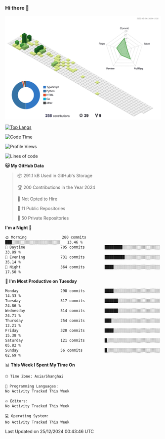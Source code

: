 ### Hi there 👋

![](./profile-3d-contrib/profile-green-animate.svg)

 

[![Top Langs](https://github-readme-stats.vercel.app/api/top-langs/?username=fly2tomato)](https://github.com/anuraghazra/github-readme-stats)


 

<!--START_SECTION:waka-->
![Code Time](http://img.shields.io/badge/Code%20Time-5%20hrs%2042%20mins-blue)

![Profile Views](http://img.shields.io/badge/Profile%20Views-0-blue)

![Lines of code](https://img.shields.io/badge/From%20Hello%20World%20I%27ve%20Written-522.1%20thousand%20lines%20of%20code-blue)

**🐱 My GitHub Data** 

> 📦 291.1 kB Used in GitHub's Storage 
 > 
> 🏆 200 Contributions in the Year 2024
 > 
> 🚫 Not Opted to Hire
 > 
> 📜 11 Public Repositories 
 > 
> 🔑 50 Private Repositories 
 > 
**I'm a Night 🦉** 

```text
🌞 Morning                280 commits         ███░░░░░░░░░░░░░░░░░░░░░░   13.46 % 
🌆 Daytime                705 commits         ████████░░░░░░░░░░░░░░░░░   33.89 % 
🌃 Evening                731 commits         █████████░░░░░░░░░░░░░░░░   35.14 % 
🌙 Night                  364 commits         ████░░░░░░░░░░░░░░░░░░░░░   17.50 % 
```
📅 **I'm Most Productive on Tuesday** 

```text
Monday                   298 commits         ████░░░░░░░░░░░░░░░░░░░░░   14.33 % 
Tuesday                  517 commits         ██████░░░░░░░░░░░░░░░░░░░   24.86 % 
Wednesday                514 commits         ██████░░░░░░░░░░░░░░░░░░░   24.71 % 
Thursday                 254 commits         ███░░░░░░░░░░░░░░░░░░░░░░   12.21 % 
Friday                   320 commits         ████░░░░░░░░░░░░░░░░░░░░░   15.38 % 
Saturday                 121 commits         █░░░░░░░░░░░░░░░░░░░░░░░░   05.82 % 
Sunday                   56 commits          █░░░░░░░░░░░░░░░░░░░░░░░░   02.69 % 
```


📊 **This Week I Spent My Time On** 

```text
🕑︎ Time Zone: Asia/Shanghai

💬 Programming Languages: 
No Activity Tracked This Week

🔥 Editors: 
No Activity Tracked This Week

💻 Operating System: 
No Activity Tracked This Week
```


 Last Updated on 25/12/2024 00:43:46 UTC
<!--END_SECTION:waka-->
